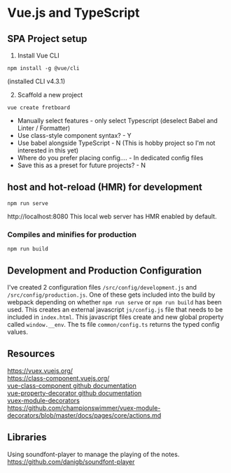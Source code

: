 # Vue.js and TypeScript

## SPA Project setup
1) Install Vue CLI
```
npm install -g @vue/cli
```
(installed CLI v4.3.1)

2) Scaffold a new project
```
vue create fretboard
```
- Manually select features - only select Typescript (deselect Babel and Linter / Formatter)
- Use class-style component syntax? - Y
- Use babel alongside TypeScript - N (This is hobby project so I'm not interested in this yet)
- Where do you prefer placing config.... - In dedicated config files
- Save this as a preset for future projects? - N

## host and hot-reload (HMR) for development
```
npm run serve
```
http://localhost:8080
This local web server has HMR enabled by default.

### Compiles and minifies for production
```
npm run build
```

## Development and Production Configuration
I've created 2 configuration files `/src/config/development.js` and `/src/config/production.js`.  One of these gets included into the build by webpack depending on whether `npm run serve` or `npm run build` has been used.  This creates an external javascript `js/config.js` file that needs to be included in `index.html`. This javascript files create and new global property called `window.__env`. The ts file  `common/config.ts` returns the typed config values.

## Resources
https://vuex.vuejs.org/  
https://class-component.vuejs.org/  
[vue-class-component github documentation](https://github.com/vuejs/vue-class-component)  
[vue-property-decorator github documentation](https://github.com/kaorun343/vue-property-decorator)  
[vuex-module-decorators](https://github.com/championswimmer/vuex-module-decorators)  
https://github.com/championswimmer/vuex-module-decorators/blob/master/docs/pages/core/actions.md  

## Libraries
Using soundfont-player to manage the playing of the notes.
https://github.com/danigb/soundfont-player